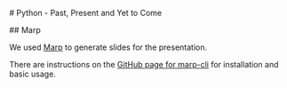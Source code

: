 # Python - Past, Present and Yet to Come

## Marp

We used [Marp](https://marp.app/) to generate slides for the presentation.

There are instructions on the [GitHub page for marp-cli](https://github.com/marp-team/marp-cli) for installation and basic usage.
